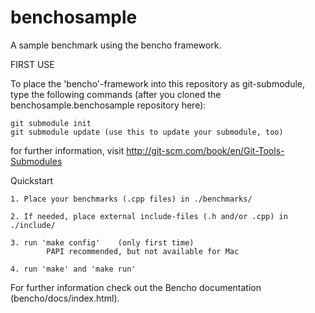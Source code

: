 benchosample
============

A sample benchmark using the bencho framework.


FIRST USE

To place the 'bencho'-framework into this repository as git-submodule,
type the following commands (after you cloned the benchosample.benchosample repository here):

	git submodule init
	git submodule update (use this to update your submodule, too)

for further information, visit http://git-scm.com/book/en/Git-Tools-Submodules



Quickstart

	1. Place your benchmarks (.cpp files) in ./benchmarks/

	2. If needed, place external include-files (.h and/or .cpp) in ./include/

	3. run 'make config'	(only first time)
			PAPI recommended, but not available for Mac

	4. run 'make' and 'make run'


For further information check out the Bencho documentation (bencho/docs/index.html).